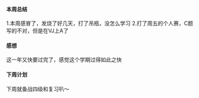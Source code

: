 #### 本周总结
1.本周感冒了，发烧了好几天，打了吊瓶，没怎么学习
2.打了周五的个人赛，C题写的不对，但是在VJ上A了

#### 感想
这一年又快要过完了，感觉这个学期过得如此之快
#### 下周计划
下周就备战四级和复习叭～
